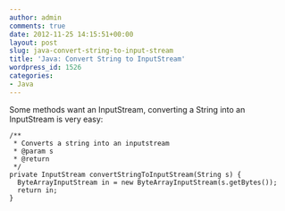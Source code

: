 ```yaml
---
author: admin
comments: true
date: 2012-11-25 14:15:51+00:00
layout: post
slug: java-convert-string-to-input-stream
title: 'Java: Convert String to InputStream'
wordpress_id: 1526
categories:
- Java
---
```


Some methods want an InputStream, converting a String into an InputStream is very easy:


    
    /**
     * Converts a string into an inputstream
     * @param s
     * @return
     */
    private InputStream convertStringToInputStream(String s) {
      ByteArrayInputStream in = new ByteArrayInputStream(s.getBytes());
      return in;
    }
    

